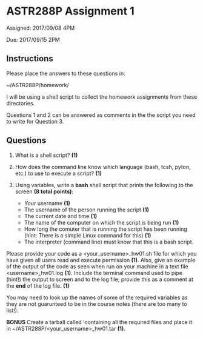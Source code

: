 # ASTR288P Assignment 1
Assigned: 2017/09/08 4PM

Due:      2017/09/15 2PM

## Instructions
Please place the answers to these questions in:

~/ASTR288P/homework/

I will be using a shell script to collect the homework assignments from these directories.

Questions 1 and 2 can be answered as comments in the the script you need to write for Question 3.

## Questions

1. What is a shell script? **(1)**

2. How does the command line know which language (bash, tcsh, pyton, etc.) to use to execute a script? **(1)**

3. Using variables, write a **bash** shell script that prints the following to the screen **(8 total points)**: 
    * *Your* username **(1)**
    * The username of the person running the script **(1)**
    * The current date and time **(1)**
    * The name of the computer on which the script is being run **(1)**
    * How long the comuter that is running the script has been running (hint: There is a simple Linux command for this) **(1)**
    * The interpreter (command line) must know that this is a bash script.

Please provide your code as a \<your\_username\>_hw01.sh file for which you have given all users read and execute permission **(1)**. 
Also, give an example of the output of the code as seen when run on your machine in a text file \<username\>_hw01.log **(1)**. 
Include the terminal command used to pipe (hint!) the output to screen and to the log file; provide this as a comment at the **end** of the log file. **(1)**

You may need to look up the names of some of the required variables as they are not guarunteed to be in the course notes (there are too many to list!).	

**BONUS** Create a tarball called 'containing all the required files and place it in ~/ASTR288P/\<your\_username\>_hw01.tar **(1)**.

